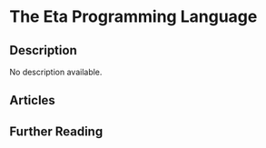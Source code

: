 # The Eta Programming Language

## Description

No description available.

## Articles

## Further Reading